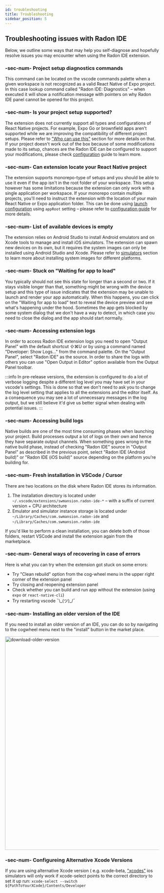 ```yaml
---
id: troubleshooting
title: Troubleshooting
sidebar_position: 5
---
```


## Troubleshooting issues with Radon IDE

Below, we outline some ways that may help you self-diagnose and hopefully resolve issues you may encounter when using the Radon IDE extension.

### -sec-num- Project setup diagnostics commands

This command can be located on the vscode commands palette when a given workspace is not recognized as a valid React Native of Expo project.
In this case lookup command called "Radon IDE: Diagnostics" – when executed it will show a notification message with pointers on why Radon IDE panel cannot be opened for this project.

### -sec-num- Is your project setup supported?

The extension does not currently support all types and configurations of React Native projects.
For example, Expo Go or brownfield apps aren't supported while we are improving the compatibility of different project setups.
Please refer to ["Who can use this"](/docs/getting-started/overview) section for more details on that.
If your project doesn't work out of the box because of some modifications made to its setup, chances are the Radon IDE can be configured to support your modifications, please check [configuration](/docs/getting-started/launching) guide to learn more.

### -sec-num- Can extension locate your React Native project

The extension supports monorepo-type of setups and you should be able to use it even if the app isn't in the root folder of your workspace.
This setup however has some limitations because the extension can only work with a single application per workspace.
If your monorepo contain multiple projects, you'll need to instruct the extension with the location of your main React Native or Expo application folder.
This can be done using [launch configuration](/docs/getting-started/launching) using `appRoot` setting – please refer to [configuration guide](/docs/getting-started/launching) for more details.

### -sec-num- List of available devices is empty

The extension relies on Android Studio to install Android emulators and on Xcode tools to manage and install iOS simulators.
The extension can spawn new devices on its own, but it requires the system images can only be installed using Android Studio and Xcode.
Please refer to [simulators](/docs/guides/simulators) section to learn more about installing system images for different platforms.

### -sec-num- Stuck on "Waiting for app to load"

You typically should not see this state for longer than a second or two.
If it stays visible longer than that, something might be wrong with the device setup and this type of issue indicates that the extension may be unable to launch and render your app automatically.
When this happens, you can click on the "Waiting for app to load" text to reveal the device preview and see what's happening under the hood.
Sometimes the app gets blocked by some system dialog that we don't have a way to detect, in which case you need to close the dialog and the app should start normally.

### -sec-num- Accessing extension logs

In order to access Radon IDE extension logs you need to open "Output Panel" with the default shortcut ⇧⌘U or by using a command named "Developer: Show Logs..." from the command palette.
On the "Output Panel", select "Radon IDE" as the source.
In order to share the logs with others you can use "Open Output in Editor" option available from the Output Panel toolbar.

:::info
In pre-release versions, the extension is configured to do a lot of verbose logging despite a different log level you may have set in your vscode's settings.
This is done so that we don't need to ask you to change the log level setting that applies to all the extensions and the editor itself.
As a consequence you may see a lot of unnecessary messages in the log output, but we still believe it'd give us better signal when dealing with potential issues.
:::

### -sec-num- Accessing build logs

Native builds are one of the most time consuming phases when launching your project.
Build processes output a lot of logs on their own and hence they have separate output channels.
When something goes wrong in the native build phase, instead of checking "Radon IDE" source in "Output Panel" as described in the previous point, select "Radon IDE (Android build)" or "Radon IDE (iOS build)" source depending on the platform you're building for.

### -sec-num- Fresh installation in VSCode / Cursor

There are two locations on the disk where Radon IDE stores its information.

1. The installation directory is located under `~/.vscode/extensions/swmansion.radon-ide-*` – with a suffix of current version + CPU architecture
2. Emulator and simulator instance storage is located under `~/Library/Caches/com.swmansion.radon-ide` and `~/Library/Caches/com.swmansion.radon-ide`

If you'd like to perform a clean installation, you can delete both of those folders, restart VSCode and install the extension again from the marketplace.

### -sec-num- General ways of recovering in case of errors

Here is what you can try when the extension got stuck on some errors:

- Try "Clean rebuild" option from the cog-wheel menu in the upper right corner of the extension panel
- Try closing and reopening extension panel
- Check whether you can build and run app without the extension (using `expo` or `react-native-cli`)
- Try restarting vscode ¯\\\_(ツ)\_/¯

### -sec-num- Installing an older version of the IDE

If you need to install an older version of an IDE, you can do so by navigating to the cogwheel menu next to the "install" button in the market place.

<img width="698" alt="download-older-version" src="/img/docs/marketplace_install_older_version.png" className="shadow-image"/>

### -sec-num- Configureing Alternative Xcode Versions

If you are using alternative Xcode version ( e.g. xcode-beta, ["xcodes"](https://www.xcodes.app/) ios simulators will only work if xcode-select points to the correct directory to set it up run: `xcode-select --switch ${PathToYourXCode}/Contents/Developer`
